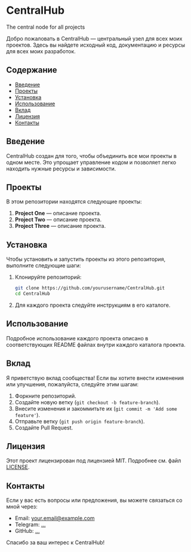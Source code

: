 # CentralHub
The central node for all projects

Добро пожаловать в CentralHub — центральный узел для всех моих проектов. Здесь вы найдете исходный код, документацию и ресурсы для всех моих разработок.

## Содержание

- [Введение](#введение)
- [Проекты](#проекты)
- [Установка](#установка)
- [Использование](#использование)
- [Вклад](#вклад)
- [Лицензия](#лицензия)
- [Контакты](#контакты)

## Введение

CentralHub создан для того, чтобы объединить все мои проекты в одном месте. Это упрощает управление кодом и позволяет легко находить нужные ресурсы и зависимости.

## Проекты

В этом репозитории находятся следующие проекты:

1. **Project One** — описание проекта.
2. **Project Two** — описание проекта.
3. **Project Three** — описание проекта.

## Установка

Чтобы установить и запустить проекты из этого репозитория, выполните следующие шаги:

1. Клонируйте репозиторий:
    ```sh
    git clone https://github.com/yourusername/CentralHub.git
    cd CentralHub
    ```

2. Для каждого проекта следуйте инструкциям в его каталоге.

## Использование

Подробное использование каждого проекта описано в соответствующих README файлах внутри каждого каталога проекта.

## Вклад

Я приветствую вклад сообщества! Если вы хотите внести изменения или улучшения, пожалуйста, следуйте этим шагам:

1. Форкните репозиторий.
2. Создайте новую ветку (`git checkout -b feature-branch`).
3. Внесите изменения и закоммитьте их (`git commit -m 'Add some feature'`).
4. Отправьте ветку (`git push origin feature-branch`).
5. Создайте Pull Request.

## Лицензия

Этот проект лицензирован под лицензией MIT. Подробнее см. файл [LICENSE](LICENSE).

## Контакты

Если у вас есть вопросы или предложения, вы можете связаться со мной через:

- Email: your.email@example.com
- Telegram: [...](https://t.me/...)
- GitHub: [...](https://github.com/...)

Спасибо за ваш интерес к CentralHub!
